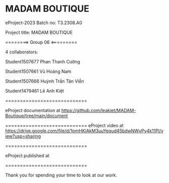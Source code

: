 MADAM BOUTIQUE
============================

eProject-2023 Batch no: T3.2308.A0

Project title: MADAM BOUTIQUE

========> Group 06 <=========

4 collaborators:

Student1507677  Phan Thanh Cường

Student1507661  Vũ Hoàng Nam

Student1507666  Huỳnh Trần Tân Viễn

Student1479461  Lê Anh Kiệt

============================

eProject documentation at https://github.com/leakiet/MADAM-Boutique/tree/main/document

============================
eProject video at https://drive.google.com/file/d/1pmHKiAkM3uuYequd45bdwNWvPy4k11Pl/view?usp=sharing

============================

eProject published at 

============================

Thank you for spending your time to look at our work.